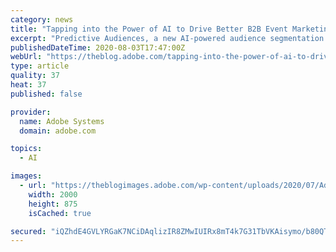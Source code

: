 ```yaml
---
category: news
title: "Tapping into the Power of AI to Drive Better B2B Event Marketing"
excerpt: "Predictive Audiences, a new AI-powered audience segmentation and targeting capability within Marketo Engage, helps B2B marketers transform how they engage."
publishedDateTime: 2020-08-03T17:47:00Z
webUrl: "https://theblog.adobe.com/tapping-into-the-power-of-ai-to-drive-better-b2b-event-marketing/"
type: article
quality: 37
heat: 37
published: false

provider:
  name: Adobe Systems
  domain: adobe.com

topics:
  - AI

images:
  - url: "https://theblogimages.adobe.com/wp-content/uploads/2020/07/AdobeStock_334034588-e1595971714200.jpeg"
    width: 2000
    height: 875
    isCached: true

secured: "iQZhdE4GVLYRGaK7NCiDAqlizIR8ZMwIUIRx8mT4k7G31TbVKAisymo/b80QTwcCLr/2bz1XyLycNxN6PVU6gJ2SL7xDXz7UcqcgTBPeC5Z00jy2hw3EE21hXYmCFjWjl0QFDq/NvPiB7cQ5tWoXIN4P6L0MVb5xTIi+/ZacwXwkG/5vhoPAbXSQJfPBUMDwz+pRh82bas2QXaPPlxXSms6upkbtpxWR17fYXTQ/XAJAQJ4pk+aIO1FaR2i4vGchF8WPQvmNZtwA4Tcz+B4kpV5kJA8z4i6xamjXCk5CAW0ddVeJSp6Yge6EQYErnP3bueEJ3RpCaUz7pWypeYI5yg==;aVpYnc3D5AV5/f889A8DLQ=="
---
```


